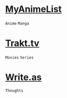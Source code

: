 # [MyAnimeList](https://myanimelist.net/profile/wasu-kun)  
`Anime` `Manga`

# [Trakt.tv](https://trakt.tv/users/wasu-tv)  
`Movies` `Series`

# [Write.as](https://write.as/wasu/)  
`Thoughts`